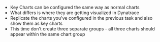 * Key Charts can be configured the same way as normal charts
* What differs is where they are getting visualized in Dynatrace
* Replicate the charts you've configured in the previous task and also show them as key charts
* This time don't create three separate groups - all three charts should appear within the same chart group